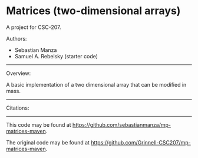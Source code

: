 # Matrices (two-dimensional arrays)

A project for CSC-207.

Authors:

* Sebastian Manza
* Samuel A. Rebelsky (starter code)

---

Overview:

A basic implementation of a two dimensional array that can be modified in mass.

---

Citations:

---

This code may be found at <https://github.com/sebastianmanza/mp-matrices-maven>. 

The original code may be found at <https://github.com/Grinnell-CSC207/mp-matrices-maven>.
